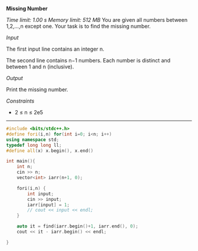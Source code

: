 **Missing Number**

_Time limit: 1.00 s Memory limit: 512 MB_
You are given all numbers between 1,2,…,n except one. Your task is to find the missing number.

*Input*

The first input line contains an integer n.

The second line contains n−1 numbers. Each number is distinct and between 1 and n (inclusive).

*Output*

Print the missing number.

*Constraints*
* 2 ≤ n ≤ 2e5

___

```cpp
#include <bits/stdc++.h>
#define fori(i,n) for(int i=0; i<n; i++)
using namespace std;
typedef long long ll;
#define all(x) x.begin(), x.end()

int main(){
    int n;
    cin >> n;
    vector<int> iarr(n+1, 0);

    fori(i,n) {
        int input;
        cin >> input;
        iarr[input] = 1;
        // cout << input << endl;
    }

    auto it = find(iarr.begin()+1, iarr.end(), 0);
    cout << it - iarr.begin() << endl;

}
```
